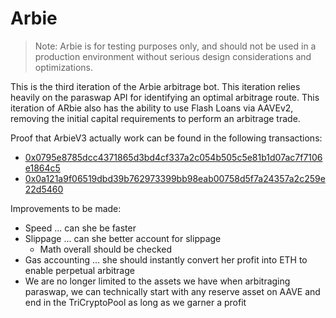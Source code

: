 # Arbie

> Note: Arbie is for testing purposes only, and should not be used in a production environment without serious design considerations and optimizations.

This is the third iteration of the Arbie arbitrage bot. This iteration relies heavily on the paraswap API for identifying an optimal arbitrage route.
This iteration of ARbie also has the ability to use Flash Loans via AAVEv2, removing the initial capital requirements to perform an arbitrage trade.

Proof that ArbieV3 actually work can be found in the following transactions:

- [0x0795e8785dcc4371865d3bd4cf337a2c054b505c5e81b1d07ac7f7106e1864c5](https://etherscan.io/tx/0x0795e8785dcc4371865d3bd4cf337a2c054b505c5e81b1d07ac7f7106e1864c5)
- [0x0a121a9f06519dbd39b762973399bb98eab00758d5f7a24357a2c259e22d5460](https://etherscan.io/tx/0x0a121a9f06519dbd39b762973399bb98eab00758d5f7a24357a2c259e22d5460)

Improvements to be made:

- Speed ... can she be faster
- Slippage ... can she better account for slippage
  - Math overall should be checked
- Gas accounting ... she should instantly convert her profit into ETH to enable perpetual arbitrage
- We are no longer limited to the assets we have when arbitraging paraswap, we can technically start with any reserve asset on AAVE and end in the TriCryptoPool as long as we garner a profit
